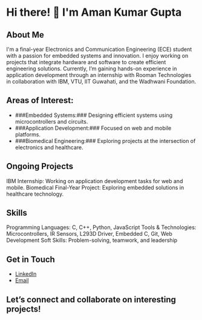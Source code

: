 # Hi there! 👋 I'm Aman Kumar Gupta
## About Me
I'm a final-year Electronics and Communication Engineering (ECE) student with a passion for embedded systems and innovation. I enjoy working on projects that integrate hardware and software to create efficient engineering solutions. Currently, I’m gaining hands-on experience in application development through an internship with Rooman Technologies in collaboration with IBM, VTU, IIT Guwahati, and the Wadhwani Foundation.

## Areas of Interest:
- ###Embedded Systems:### Designing efficient systems using microcontrollers and circuits.
- ###Application Development:### Focused on web and mobile platforms.
- ###Biomedical Engineering:### Exploring projects at the intersection of electronics and healthcare.

## Ongoing Projects
IBM Internship: Working on application development tasks for web and mobile.
Biomedical Final-Year Project: Exploring embedded solutions in healthcare technology.

## Skills
Programming Languages: C, C++, Python, JavaScript
Tools & Technologies: Microcontrollers, IR Sensors, L293D Driver, Embedded C, Git, Web Development
Soft Skills: Problem-solving, teamwork, and leadership

## Get in Touch
- [LinkedIn](https://www.linkedin.com/in/aman-kumar-gupta-68a656223/)
- [Email](mailto:amankg4251@gmail.com)

## Let’s connect and collaborate on interesting projects!
